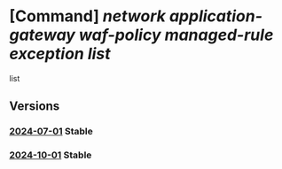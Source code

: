 # [Command] _network application-gateway waf-policy managed-rule exception list_

list

## Versions

### [2024-07-01](/Resources/mgmt-plane/L3N1YnNjcmlwdGlvbnMve30vcmVzb3VyY2Vncm91cHMve30vcHJvdmlkZXJzL21pY3Jvc29mdC5uZXR3b3JrL2FwcGxpY2F0aW9uZ2F0ZXdheXdlYmFwcGxpY2F0aW9uZmlyZXdhbGxwb2xpY2llcy97fQ==/2024-07-01.xml) **Stable**

<!-- mgmt-plane /subscriptions/{}/resourcegroups/{}/providers/microsoft.network/applicationgatewaywebapplicationfirewallpolicies/{} 2024-07-01 properties.managedRules.exceptions -->

### [2024-10-01](/Resources/mgmt-plane/L3N1YnNjcmlwdGlvbnMve30vcmVzb3VyY2Vncm91cHMve30vcHJvdmlkZXJzL21pY3Jvc29mdC5uZXR3b3JrL2FwcGxpY2F0aW9uZ2F0ZXdheXdlYmFwcGxpY2F0aW9uZmlyZXdhbGxwb2xpY2llcy97fQ==/2024-10-01.xml) **Stable**

<!-- mgmt-plane /subscriptions/{}/resourcegroups/{}/providers/microsoft.network/applicationgatewaywebapplicationfirewallpolicies/{} 2024-10-01 properties.managedRules.exceptions -->

